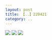 ```yaml
---
layout: post
title: 【..】220421
category: ..
---
```

![](http://rh8cub8wq.hd-bkt.clouddn.com/img/bottom.png)
![](http://rfbyavrvr.hd-bkt.clouddn.com/img/work-sideline-220421-1.jpg)
![](http://rfbyavrvr.hd-bkt.clouddn.com/img/work-sideline-220421-2.jpg)